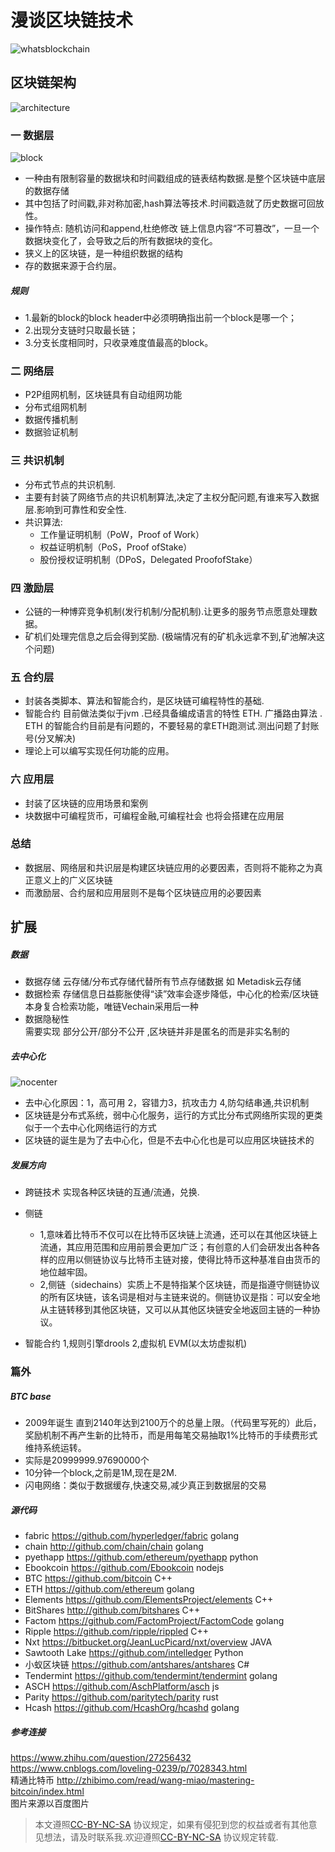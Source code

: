 # 漫谈区块链技术

![whatsblockchain](https://github.com/ocaku/blockchain/blob/master/whatsblockchain.jpeg)

## 区块链架构

![architecture](https://github.com/ocaku/blockchain/blob/master/architecture.jpg)

### 一 数据层

![block](https://github.com/ocaku/blockchain/blob/master/block.jpg)

 * 一种由有限制容量的数据块和时间戳组成的链表结构数据.是整个区块链中底层的数据存储
 * 其中包括了时间戳,非对称加密,hash算法等技术.时间戳造就了历史数据可回放性。
 * 操作特点: 随机访问和append,杜绝修改 链上信息内容“不可篡改”，一旦一个数据块变化了，会导致之后的所有数据块的变化。
 * 狭义上的区块链，是一种组织数据的结构  
 * 存的数据来源于合约层。

 ##### 规则
 * 1.最新的block的block header中必须明确指出前一个block是哪一个；
 * 2.出现分支链时只取最长链；
 * 3.分支长度相同时，只收录难度值最高的block。
 
### 二 网络层
 * P2P组网机制，区块链具有自动组网功能 
 * 分布式组网机制
 * 数据传播机制
 * 数据验证机制

### 三 共识机制
 * 分布式节点的共识机制.
 * 主要有封装了网络节点的共识机制算法,决定了主权分配问题,有谁来写入数据层.影响到可靠性和安全性.   
 * 共识算法:  
    * 工作量证明机制（PoW，Proof of Work）
    * 权益证明机制（PoS，Proof ofStake）
    * 股份授权证明机制（DPoS，Delegated ProofofStake）

### 四 激励层
 * 公链的一种博弈竞争机制(发行机制/分配机制).让更多的服务节点愿意处理数据。
 * 矿机们处理完信息之后会得到奖励.  (极端情况有的矿机永远拿不到,矿池解决这个问题) 

### 五 合约层   
 * 封装各类脚本、算法和智能合约，是区块链可编程特性的基础.
 * 智能合约 目前做法类似于jvm .已经具备编成语言的特性 ETH.  广播路由算法 . ETH 的智能合约目前是有问题的，不要轻易的拿ETH跑测试.测出问题了封账号(分叉解决)
 * 理论上可以编写实现任何功能的应用。


### 六 应用层
 * 封装了区块链的应用场景和案例 
 * 块数据中可编程货币，可编程金融,可编程社会 也将会搭建在应用层


### 总结
 * 数据层、网络层和共识层是构建区块链应用的必要因素，否则将不能称之为真正意义上的广义区块链
 * 而激励层、合约层和应用层则不是每个区块链应用的必要因素


## 扩展 

#####  数据  
* 数据存储 云存储/分布式存储代替所有节点存储数据 如 Metadisk云存储 
* 数据检索 
    存储信息日益膨胀使得“读”效率会逐步降低，中心化的检索/区块链本身复合检索功能，唯链Vechain采用后一种   
* 数据隐秘性    
    需要实现 部分公开/部分不公开 ,区块链并非是匿名的而是非实名制的   

##### 去中心化 
![nocenter](https://github.com/ocaku/blockchain/blob/master/nocenter.png)
 * 去中心化原因：1，高可用 2，容错力3，抗攻击力 4,防勾结串通,共识机制
 * 区块链是分布式系统，弱中心化服务，运行的方式比分布式网络所实现的更类似于一个去中心化网络运行的方式
 * 区块链的诞生是为了去中心化，但是不去中心化也是可以应用区块链技术的

##### 发展方向
 * 跨链技术 
    实现各种区块链的互通/流通，兑换.
 * 侧链 
    * 1,意味着比特币不仅可以在比特币区块链上流通，还可以在其他区块链上流通，其应用范围和应用前景会更加广泛；有创意的人们会研发出各种各样的应用以侧链协议与比特币主链对接，使得比特币这种基准自由货币的地位越牢固。     
    * 2,侧链（sidechains）实质上不是特指某个区块链，而是指遵守侧链协议的所有区块链，该名词是相对与主链来说的。侧链协议是指：可以安全地从主链转移到其他区块链，又可以从其他区块链安全地返回主链的一种协议。

 * 智能合约 
  1,规则引擎drools 2,虚拟机 EVM(以太坊虚拟机)

### 篇外  

##### BTC base
 * 2009年诞生 直到2140年达到2100万个的总量上限。（代码里写死的）此后，奖励机制不再产生新的比特币，而是用每笔交易抽取1%比特币的手续费形式维持系统运转。
 * 实际是20999999.97690000个
 * 10分钟一个block,之前是1M,现在是2M.
 * 闪电网络：类似于数据缓存,快速交易,减少真正到数据层的交易

##### 源代码
 * fabric https://github.com/hyperledger/fabric golang
 * chain http://github.com/chain/chain golang
 * pyethapp  https://github.com/ethereum/pyethapp python
 * Ebookcoin  https://github.com/Ebookcoin nodejs
 * BTC https://github.com/bitcoin C++
 * ETH https://github.com/ethereum golang
 * Elements https://github.com/ElementsProject/elements C++
 * BitShares http://github.com/bitshares C++
 * Factom https://github.com/FactomProject/FactomCode golang   
 * Ripple https://github.com/ripple/rippled C++   
 * Nxt https://bitbucket.org/JeanLucPicard/nxt/overview JAVA
 * Sawtooth Lake https://github.com/intelledger   Python
 * 小蚁区块链 https://github.com/antshares/antshares C#
 * Tendermint https://github.com/tendermint/tendermint golang
 * ASCH https://github.com/AschPlatform/asch js
 * Parity https://github.com/paritytech/parity rust    
 * Hcash https://github.com/HcashOrg/hcashd golang


##### 参考连接   
https://www.zhihu.com/question/27256432   
https://www.cnblogs.com/loveling-0239/p/7028343.html   
精通比特币 http://zhibimo.com/read/wang-miao/mastering-bitcoin/index.html   
图片来源以百度图片  
 
> 本文遵照[CC-BY-NC-SA](http://creativecommons.org/licenses/by-nc-sa/3.0/deed.zh)  协议规定，如果有侵犯到您的权益或者有其他意见想法，请及时联系我.欢迎遵照[CC-BY-NC-SA](http://creativecommons.org/licenses/by-nc-sa/3.0/deed.zh) 协议规定转载.

